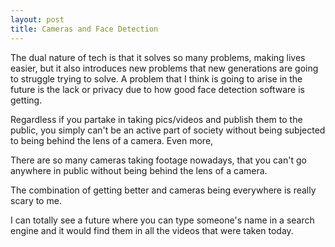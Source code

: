 ```yaml
---
layout: post
title: Cameras and Face Detection
---
```


The dual nature of tech is that it solves so many problems, making lives easier, but it also introduces new problems that new generations are going to struggle trying to solve. A problem that I think is going to arise in the future is the lack or privacy due to how good face detection software is getting.

Regardless if you partake in taking pics/videos and publish them to the public, you simply can't be an active part of society without being subjected to being behind the lens of a camera. Even more, 

There are so many cameras taking footage nowadays, that you can't go anywhere in public without being behind the lens of a camera.

The combination of  getting better and cameras being everywhere is really scary to me.

I can totally see a future where you can type someone's name in a search engine and it would find them in all the videos that were taken today.
